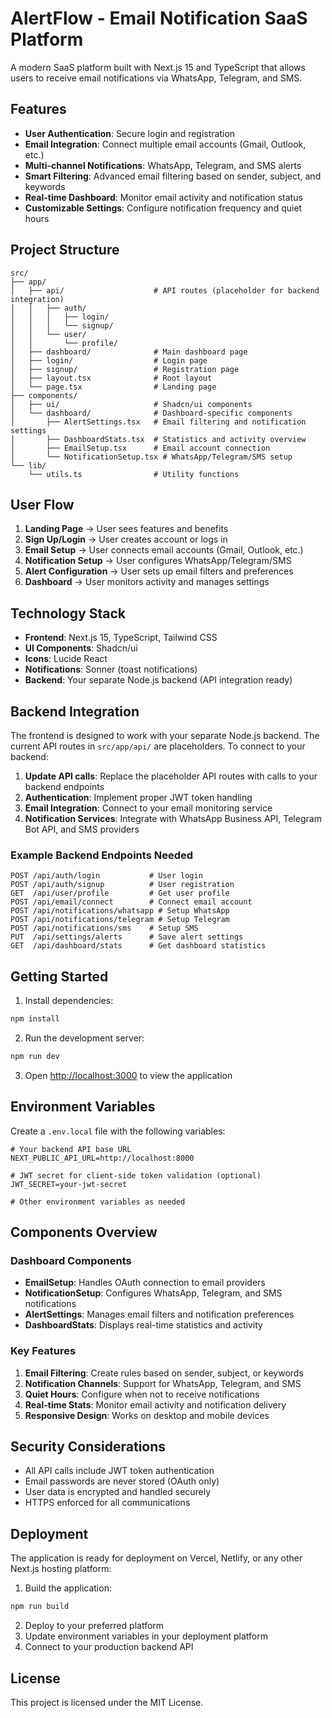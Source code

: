 # AlertFlow - Email Notification SaaS Platform

A modern SaaS platform built with Next.js 15 and TypeScript that allows users to receive email notifications via WhatsApp, Telegram, and SMS.

## Features

- **User Authentication**: Secure login and registration
- **Email Integration**: Connect multiple email accounts (Gmail, Outlook, etc.)
- **Multi-channel Notifications**: WhatsApp, Telegram, and SMS alerts
- **Smart Filtering**: Advanced email filtering based on sender, subject, and keywords
- **Real-time Dashboard**: Monitor email activity and notification status
- **Customizable Settings**: Configure notification frequency and quiet hours

## Project Structure

```
src/
├── app/
│   ├── api/                    # API routes (placeholder for backend integration)
│   │   ├── auth/
│   │   │   ├── login/
│   │   │   └── signup/
│   │   └── user/
│   │       └── profile/
│   ├── dashboard/              # Main dashboard page
│   ├── login/                  # Login page
│   ├── signup/                 # Registration page
│   ├── layout.tsx              # Root layout
│   └── page.tsx                # Landing page
├── components/
│   ├── ui/                     # Shadcn/ui components
│   └── dashboard/              # Dashboard-specific components
│       ├── AlertSettings.tsx   # Email filtering and notification settings
│       ├── DashboardStats.tsx  # Statistics and activity overview
│       ├── EmailSetup.tsx      # Email account connection
│       └── NotificationSetup.tsx # WhatsApp/Telegram/SMS setup
└── lib/
    └── utils.ts                # Utility functions
```

## User Flow

1. **Landing Page** → User sees features and benefits
2. **Sign Up/Login** → User creates account or logs in
3. **Email Setup** → User connects email accounts (Gmail, Outlook, etc.)
4. **Notification Setup** → User configures WhatsApp/Telegram/SMS
5. **Alert Configuration** → User sets up email filters and preferences
6. **Dashboard** → User monitors activity and manages settings

## Technology Stack

- **Frontend**: Next.js 15, TypeScript, Tailwind CSS
- **UI Components**: Shadcn/ui
- **Icons**: Lucide React
- **Notifications**: Sonner (toast notifications)
- **Backend**: Your separate Node.js backend (API integration ready)

## Backend Integration

The frontend is designed to work with your separate Node.js backend. The current API routes in `src/app/api/` are placeholders. To connect to your backend:

1. **Update API calls**: Replace the placeholder API routes with calls to your backend endpoints
2. **Authentication**: Implement proper JWT token handling
3. **Email Integration**: Connect to your email monitoring service
4. **Notification Services**: Integrate with WhatsApp Business API, Telegram Bot API, and SMS providers

### Example Backend Endpoints Needed

```
POST /api/auth/login           # User login
POST /api/auth/signup          # User registration
GET  /api/user/profile         # Get user profile
POST /api/email/connect        # Connect email account
POST /api/notifications/whatsapp # Setup WhatsApp
POST /api/notifications/telegram # Setup Telegram
POST /api/notifications/sms    # Setup SMS
PUT  /api/settings/alerts      # Save alert settings
GET  /api/dashboard/stats      # Get dashboard statistics
```

## Getting Started

1. Install dependencies:
```bash
npm install
```

2. Run the development server:
```bash
npm run dev
```

3. Open [http://localhost:3000](http://localhost:3000) to view the application

## Environment Variables

Create a `.env.local` file with the following variables:

```env
# Your backend API base URL
NEXT_PUBLIC_API_URL=http://localhost:8000

# JWT secret for client-side token validation (optional)
JWT_SECRET=your-jwt-secret

# Other environment variables as needed
```

## Components Overview

### Dashboard Components

- **EmailSetup**: Handles OAuth connection to email providers
- **NotificationSetup**: Configures WhatsApp, Telegram, and SMS notifications
- **AlertSettings**: Manages email filters and notification preferences
- **DashboardStats**: Displays real-time statistics and activity

### Key Features

1. **Email Filtering**: Create rules based on sender, subject, or keywords
2. **Notification Channels**: Support for WhatsApp, Telegram, and SMS
3. **Quiet Hours**: Configure when not to receive notifications
4. **Real-time Stats**: Monitor email activity and notification delivery
5. **Responsive Design**: Works on desktop and mobile devices

## Security Considerations

- All API calls include JWT token authentication
- Email passwords are never stored (OAuth only)
- User data is encrypted and handled securely
- HTTPS enforced for all communications

## Deployment

The application is ready for deployment on Vercel, Netlify, or any other Next.js hosting platform:

1. Build the application:
```bash
npm run build
```

2. Deploy to your preferred platform
3. Update environment variables in your deployment platform
4. Connect to your production backend API

## License

This project is licensed under the MIT License.
